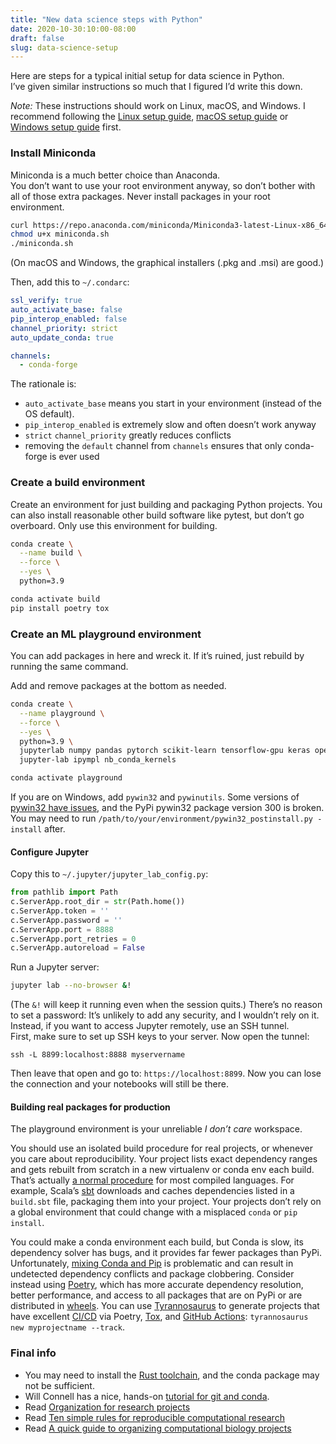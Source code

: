 ```yaml
---
title: "New data science steps with Python"
date: 2020-10-30:10:00-08:00
draft: false
slug: data-science-setup
---
```


Here are steps for a typical initial setup for data science in Python.  
I’ve given similar instructions so much that I figured I’d write this down.

*Note:* These instructions should work on Linux, macOS, and Windows.
I recommend following the [Linux setup guide](https://dmyersturnbull.github.io/linux-setup/),
[macOS setup guide](https://dmyersturnbull.github.io/macos-setup/) or
[Windows setup guide](https://dmyersturnbull.github.io/windows-setup/) first.


### Install Miniconda

Miniconda is a much better choice than Anaconda.  
You don’t want to use your root environment anyway, so don’t bother with all of those extra packages.
Never install packages in your root environment.

```bash
curl https://repo.anaconda.com/miniconda/Miniconda3-latest-Linux-x86_64.sh -o miniconda.sh
chmod u+x miniconda.sh
./miniconda.sh
```

(On macOS and Windows, the graphical installers (.pkg and .msi) are good.)

Then, add this to `~/.condarc`:

```yml
ssl_verify: true
auto_activate_base: false
pip_interop_enabled: false
channel_priority: strict
auto_update_conda: true

channels:
  - conda-forge
```

The rationale is:
- `auto_activate_base` means you start in your environment (instead of the OS default).
- `pip_interop_enabled` is extremely slow and often doesn’t work anyway
- `strict` `channel_priority` greatly reduces conflicts
- removing the `default` channel from `channels` ensures that only conda-forge is ever used



### Create a build environment

Create an environment for just building and packaging Python projects.
You can also install reasonable other build software like pytest, but don’t go overboard.
Only use this environment for building.

```bash
conda create \
  --name build \
  --force \
  --yes \
  python=3.9

conda activate build
pip install poetry tox
```


### Create an ML playground environment

You can add packages in here and wreck it.
If it’s ruined, just rebuild by running the same command.

Add and remove packages at the bottom as needed.

```bash
conda create \
  --name playground \
  --force \
  --yes \
  python=3.9 \
  jupyterlab numpy pandas pytorch scikit-learn tensorflow-gpu keras opencv3 \
  jupyter-lab ipympl nb_conda_kernels

conda activate playground
```

If you are on Windows, add `pywin32` and `pywinutils`.
Some versions of [pywin32 have issues](https://github.com/mhammond/pywin32/issues/1431),
and the PyPi pywin32 package version 300 is broken.
You may need to run `/path/to/your/environment/pywin32_postinstall.py -install` after. 


#### Configure Jupyter

Copy this to `~/.jupyter/jupyter_lab_config.py`:

```python
from pathlib import Path
c.ServerApp.root_dir = str(Path.home())
c.ServerApp.token = ''
c.ServerApp.password = ''
c.ServerApp.port = 8888
c.ServerApp.port_retries = 0
c.ServerApp.autoreload = False
```

Run a Jupyter server:

```bash
jupyter lab --no-browser &!
```

(The `&!` will keep it running even when the session quits.)
There’s no reason to set a password: It’s unlikely to add any security, and I wouldn’t rely on it.
Instead, if you want to access Jupyter remotely, use an SSH tunnel.  
First, make sure to set up SSH keys to your server.
Now open the tunnel:

```
ssh -L 8899:localhost:8888 myservername
```

Then leave that open and go to: `https://localhost:8899`.
Now you can lose the connection and your notebooks will still be there.


#### Building real packages for production

The playground environment is your unreliable *I don’t care* workspace.

You should use an isolated build procedure for real projects, or whenever you care about
reproducibility. Your project lists exact dependency ranges and gets rebuilt from scratch
in a new virtualenv or conda env each build. That’s actually
[a normal procedure](https://dmyersturnbull.github.io/#-the-python-build-landscape) for most
compiled languages. For example, Scala’s [sbt](https://www.scala-sbt.org/) downloads and
caches dependencies listed in a `build.sbt` file, packaging them into your project.
Your projects don’t rely on a global environment that could change with a misplaced `conda`
or `pip install`.

You could make a conda environment each build, but Conda is slow, its dependency solver has bugs,
and it provides far fewer packages than PyPi. Unfortunately,
[mixing Conda and Pip](https://www.anaconda.com/blog/understanding-conda-and-pip)
is problematic and can result in undetected dependency conflicts and package clobbering.
Consider instead using [Poetry](https://python-poetry.org/), which has more accurate dependency
resolution, better performance, and access to all packages that are on PyPi or are distributed
in [wheels](https://pythonwheels.com/). You can use
[Tyrannosaurus](https://github.com/dmyersturnbull/tyrannosaurus) to generate projects that
have excellent [CI/CD](https://en.wikipedia.org/wiki/CI/CD) via Poetry,
[Tox](https://tox.readthedocs.io), and [GitHub Actions](https://github.com/features/actions):
`tyrannosaurus new myprojectname --track`.


### Final info

- You may need to install the [Rust toolchain](https://rustup.rs/), and the conda package may not be sufficient.
- Will Connell has a nice, hands-on [tutorial for git and conda](https://github.com/wconnell/intro-comp-wrkflw/blob/master/tutorial.txt).
- Read [Organization for research projects](https://dmyersturnbull.github.io/research-layout/)
- Read [Ten simple rules for reproducible computational research](https://journals.plos.org/ploscompbiol/article?id=10.1371/journal.pcbi.1003285)
- Read [A quick guide to organizing computational biology projects](https://journals.plos.org/ploscompbiol/article?id=10.1371/journal.pcbi.1000424)
